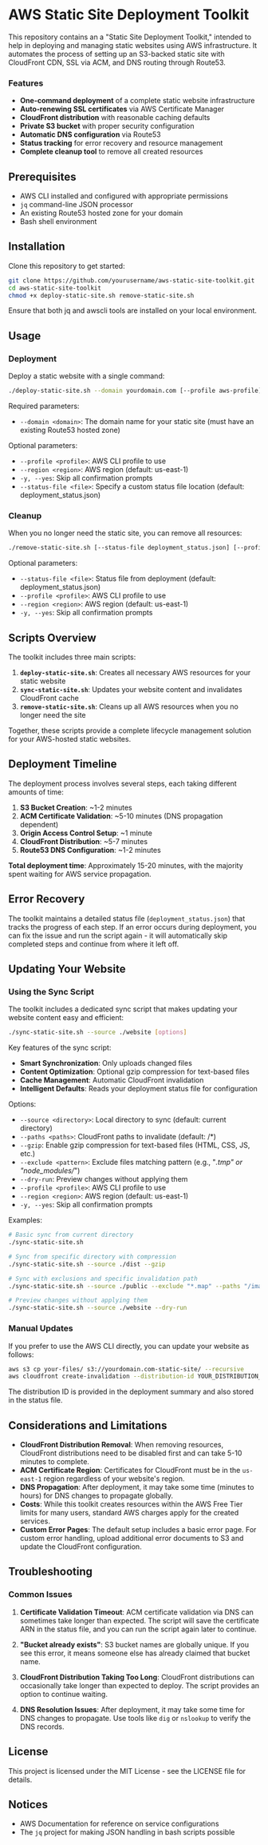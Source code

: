 # AWS Static Site Deployment Toolkit

This repository contains an a "Static Site Deployment Toolkit," intended to help in deploying and managing static websites using
AWS infrastructure. It automates the process of setting up an S3-backed static site with CloudFront CDN, SSL via ACM, and DNS
routing through Route53.


### Features

- **One-command deployment** of a complete static website infrastructure
- **Auto-renewing SSL certificates** via AWS Certificate Manager
- **CloudFront distribution** with reasonable caching defaults
- **Private S3 bucket** with proper security configuration
- **Automatic DNS configuration** via Route53
- **Status tracking** for error recovery and resource management
- **Complete cleanup tool** to remove all created resources


## Prerequisites

- AWS CLI installed and configured with appropriate permissions
- `jq` command-line JSON processor
- An existing Route53 hosted zone for your domain
- Bash shell environment


## Installation

Clone this repository to get started:

```bash
git clone https://github.com/yourusername/aws-static-site-toolkit.git
cd aws-static-site-toolkit
chmod +x deploy-static-site.sh remove-static-site.sh
```

Ensure that both jq and awscli tools are installed on your local environment.


## Usage

### Deployment

Deploy a static website with a single command:

```bash
./deploy-static-site.sh --domain yourdomain.com [--profile aws-profile] [--region us-east-1] [--yes]
```

Required parameters:
- `--domain <domain>`: The domain name for your static site (must have an existing Route53 hosted zone)

Optional parameters:
- `--profile <profile>`: AWS CLI profile to use
- `--region <region>`: AWS region (default: us-east-1)
- `-y, --yes`: Skip all confirmation prompts
- `--status-file <file>`: Specify a custom status file location (default: deployment_status.json)

### Cleanup

When you no longer need the static site, you can remove all resources:

```bash
./remove-static-site.sh [--status-file deployment_status.json] [--profile aws-profile] [--region us-east-1] [--yes]
```

Optional parameters:
- `--status-file <file>`: Status file from deployment (default: deployment_status.json)
- `--profile <profile>`: AWS CLI profile to use
- `--region <region>`: AWS region (default: us-east-1)
- `-y, --yes`: Skip all confirmation prompts

## Scripts Overview

The toolkit includes three main scripts:

1. **`deploy-static-site.sh`**: Creates all necessary AWS resources for your static website
2. **`sync-static-site.sh`**: Updates your website content and invalidates CloudFront cache
3. **`remove-static-site.sh`**: Cleans up all AWS resources when you no longer need the site

Together, these scripts provide a complete lifecycle management solution for your AWS-hosted static websites.

## Deployment Timeline

The deployment process involves several steps, each taking different amounts of time:

1. **S3 Bucket Creation**: ~1-2 minutes
2. **ACM Certificate Validation**: ~5-10 minutes (DNS propagation dependent)
3. **Origin Access Control Setup**: ~1 minute
4. **CloudFront Distribution**: ~5-7 minutes
5. **Route53 DNS Configuration**: ~1-2 minutes

**Total deployment time**: Approximately 15-20 minutes, with the majority spent waiting for AWS service propagation.

## Error Recovery

The toolkit maintains a detailed status file (`deployment_status.json`) that tracks the progress of each step. If an error occurs during deployment, you can fix the issue and run the script again - it will automatically skip completed steps and continue from where it left off.

## Updating Your Website

### Using the Sync Script

The toolkit includes a dedicated sync script that makes updating your website content easy and efficient:

```bash
./sync-static-site.sh --source ./website [options]
```

Key features of the sync script:

- **Smart Synchronization**: Only uploads changed files
- **Content Optimization**: Optional gzip compression for text-based files
- **Cache Management**: Automatic CloudFront invalidation
- **Intelligent Defaults**: Reads your deployment status file for configuration

Options:
- `--source <directory>`: Local directory to sync (default: current directory)
- `--paths <paths>`: CloudFront paths to invalidate (default: /*)
- `--gzip`: Enable gzip compression for text-based files (HTML, CSS, JS, etc.)
- `--exclude <pattern>`: Exclude files matching pattern (e.g., "*.tmp" or "node_modules/*")
- `--dry-run`: Preview changes without applying them
- `--profile <profile>`: AWS CLI profile to use
- `--region <region>`: AWS region (default: us-east-1)
- `-y, --yes`: Skip all confirmation prompts

Examples:

```bash
# Basic sync from current directory
./sync-static-site.sh

# Sync from specific directory with compression
./sync-static-site.sh --source ./dist --gzip

# Sync with exclusions and specific invalidation path
./sync-static-site.sh --source ./public --exclude "*.map" --paths "/images/*"

# Preview changes without applying them
./sync-static-site.sh --source ./website --dry-run
```

### Manual Updates

If you prefer to use the AWS CLI directly, you can update your website as follows:

```bash
aws s3 cp your-files/ s3://yourdomain.com-static-site/ --recursive
aws cloudfront create-invalidation --distribution-id YOUR_DISTRIBUTION_ID --paths "/*"
```

The distribution ID is provided in the deployment summary and also stored in the status file.

## Considerations and Limitations

- **CloudFront Distribution Removal**: When removing resources, CloudFront distributions need to be disabled first and can take 5-10 minutes to complete.
- **ACM Certificate Region**: Certificates for CloudFront must be in the `us-east-1` region regardless of your website's region.
- **DNS Propagation**: After deployment, it may take some time (minutes to hours) for DNS changes to propagate globally.
- **Costs**: While this toolkit creates resources within the AWS Free Tier limits for many users, standard AWS charges apply for the created services.
- **Custom Error Pages**: The default setup includes a basic error page. For custom error handling, upload additional error documents to S3 and update the CloudFront configuration.

## Troubleshooting

### Common Issues

1. **Certificate Validation Timeout**: ACM certificate validation via DNS can sometimes take longer than expected. The script will save the certificate ARN in the status file, and you can run the script again later to continue.

2. **"Bucket already exists"**: S3 bucket names are globally unique. If you see this error, it means someone else has already claimed that bucket name.

3. **CloudFront Distribution Taking Too Long**: CloudFront distributions can occasionally take longer than expected to deploy. The script provides an option to continue waiting.

4. **DNS Resolution Issues**: After deployment, it may take some time for DNS changes to propagate. Use tools like `dig` or `nslookup` to verify the DNS records.

## License

This project is licensed under the MIT License - see the LICENSE file for details.

## Notices

- AWS Documentation for reference on service configurations
- The `jq` project for making JSON handling in bash scripts possible

